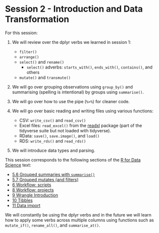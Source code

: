 # Session 2 - Introduction and Data Transformation

For this session:
  1. We will review over the dplyr verbs we learned in session 1:
      * `filter()`
      * `arrange()`
      * `select()` and `rename()`
        * `select()` adverbs: `starts_with()`, `ends_with()`, `contains()`, and others
      * `mutate()` and `transmute()`

  2. We will go over grouping observations using `group_by()` and summarising (spelling is intentional) by groups using `summarise()`.

  3. We will go over how to use the pipe (`%>%`) for cleaner code.

  4. We will go over basic reading and writing files using various functions:
      * CSV: `write_csv()` and `read_csv()`
      * Excel files: `read_excel()` from the [readxl](http://readxl.tidyverse.org/) package (part of the tidyverse suite but not loaded with tidyverse).
      * RData: `save()`, `save.image()`, and `load()`
      * RDS: `write_rds()` and `read_rds()`

  5. We will introduce data types and parsing.

This session corresponds to the following sections of the [R for Data Science](http://r4ds.had.co.nz/transform.html) text:
* [5.6 Grouped summaries with `summarise()`](http://r4ds.had.co.nz/transform.html#grouped-summaries-with-summarise)
* [5.7 Grouped mutates (and filters)](http://r4ds.had.co.nz/transform.html#grouped-mutates-and-filters)
* [6 Workflow: scripts](http://r4ds.had.co.nz/workflow-scripts.html)
* [8 Workflow: projects](http://r4ds.had.co.nz/workflow-projects.html)
* [9 Wrangle Introduction](http://r4ds.had.co.nz/wrangle-intro.html)
* [10 Tibbles](http://r4ds.had.co.nz/tibbles.html)
* [11 Data import](http://r4ds.had.co.nz/data-import.html)

We will constantly be using the dplyr verbs and in the future we will learn how to apply some verbs across multiple columns using functions such as `mutate_if()`, `rename_all()`, and `summarise_at()`.

